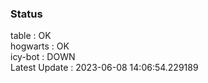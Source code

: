 ### Status


table : OK  
hogwarts : OK  
icy-bot : DOWN  
Latest Update : 2023-06-08 14:06:54.229189
